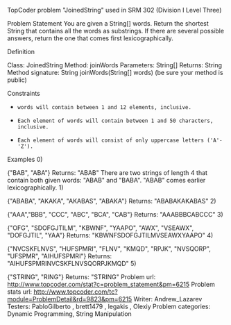 TopCoder problem "JoinedString" used in SRM 302 (Division I Level Three)

Problem Statement
         You are given a String[] words. Return the shortest String that contains all the words as substrings. If there are several possible answers, return the one that comes first lexicographically.

Definition
        
Class:     JoinedString
Method:     joinWords
Parameters:     String[]
Returns:     String
Method signature:     String joinWords(String[] words)
(be sure your method is public)
   

Constraints
-     words will contain between 1 and 12 elements, inclusive.
-     Each element of words will contain between 1 and 50 characters, inclusive.
-     Each element of words will consist of only uppercase letters ('A'-'Z').

Examples
0)    
        
{"BAB", "ABA"}
Returns: "ABAB"
There are two strings of length 4 that contain both given words: "ABAB" and "BABA". "ABAB" comes earlier lexicographically.
1)    
        
{"ABABA", "AKAKA", "AKABAS", "ABAKA"}
Returns: "ABABAKAKABAS"
2)    
        
{"AAA","BBB", "CCC", "ABC", "BCA", "CAB"}
Returns: "AAABBBCABCCC"
3)    
        
{"OFG", "SDOFGJTILM", "KBWNF", "YAAPO", "AWX", "VSEAWX", "DOFGJTIL", "YAA"}
Returns: "KBWNFSDOFGJTILMVSEAWXYAAPO"
4)    
        
{"NVCSKFLNVS", "HUFSPMRI", "FLNV", "KMQD", "RPJK", "NVSQORP", "UFSPMR", "AIHUFSPMRI"}
Returns: "AIHUFSPMRINVCSKFLNVSQORPJKMQD"
5)    
        
{"STRING", "RING"}
Returns: "STRING"
Problem url: http://www.topcoder.com/stat?c=problem_statement&pm=6215
Problem stats url: http://www.topcoder.com/tc?module=ProblemDetail&rd=9823&pm=6215
Writer: Andrew_Lazarev Testers: PabloGilberto , brett1479 , legakis , Olexiy Problem categories: Dynamic Programming, String Manipulation